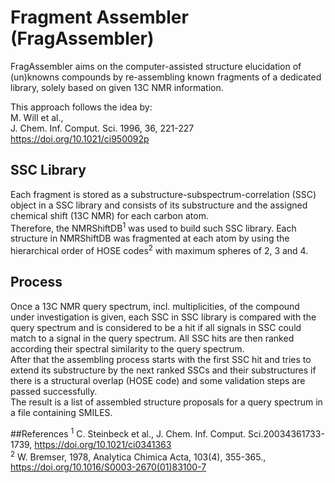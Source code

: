 # Fragment Assembler (FragAssembler)

FragAssembler aims on the computer-assisted structure elucidation of (un)knowns compounds by re-assembling 
known fragments of a dedicated library, solely based on given 13C NMR information. <br> 

This approach follows the idea by: <br> 
M. Will et al., <br> 
J. Chem. Inf. Comput. Sci. 1996, 36, 221-227 <br>
https://doi.org/10.1021/ci950092p  

## SSC Library 
 
Each fragment is stored as a substructure-subspectrum-correlation (SSC) object in a SSC library and 
consists of its substructure and the assigned chemical shift (13C NMR) for each carbon atom. <br>
Therefore, the NMRShiftDB<sup>1</sup> was used to build such SSC library. Each 
structure in NMRShiftDB was fragmented at each atom by using the hierarchical order of HOSE codes<sup>2</sup> 
with maximum spheres of 2, 3 and 4.

## Process 

Once a 13C NMR query spectrum, incl. multiplicities, of the compound under investigation is given, each SSC in SSC 
library is compared with the query spectrum and is considered to be a hit if all signals in SSC could match to a 
signal in the query spectrum. All SSC hits are then ranked according their spectral similarity to the query spectrum. <br> 
After that the assembling process starts with the first SSC hit and tries to extend its substructure by the 
next ranked SSCs and their substructures if there is a structural overlap (HOSE code) and 
some validation steps are passed successfully. <br>
The result is a list of assembled structure proposals for a query spectrum in a file containing SMILES.


##References 
<sup>1</sup> C. Steinbeck et al., J. Chem. Inf. Comput. Sci.20034361733-1739, https://doi.org/10.1021/ci0341363 <br>
<sup>2</sup> W. Bremser, 1978, Analytica Chimica Acta, 103(4), 355-365., https://doi.org/10.1016/S0003-2670(01)83100-7